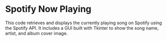 # Spotify Now Playing
This code retrieves and displays the currently playing song on Spotify using the Spotify API. It includes a GUI built with Tkinter to show the song name, artist, and album cover image.
